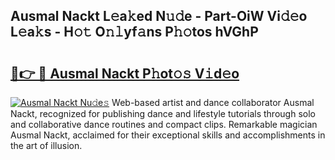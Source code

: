 ## Ausmal Nackt L𝚎a𝚔ed N𝚞𝚍e - Part-OiW Vi𝚍𝚎o L𝚎a𝚔s - H𝚘𝚝 O𝚗𝚕yf𝚊ns P𝚑𝚘tos hVGhP

# <h2><a href="http://kfcdn76.oniu.top/?m=Ausmal+Nackt">🔗👉 🔴 Ausmal Nackt P𝚑ot𝚘𝚜 V𝚒d𝚎o</a></h2>

[![Ausmal Nackt Nu𝚍e𝚜](https://i.imgur.com/0qMVB7G.gif)](http://kfcdn76.oniu.top/?m=Ausmal+Nackt)
Web-based artist and dance collaborator Ausmal Nackt, recognized for publishing dance and lifestyle tutorials through solo and collaborative dance routines and compact clips. Remarkable magician Ausmal Nackt, acclaimed for their exceptional skills and accomplishments in the art of illusion.  

